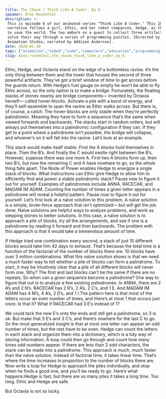 ```yaml
---
title: The Chasm | Think Like A Coder, Ep 6
speaker: Alex Rosenthal
description: >-
 This is episode 6 of our animated series "Think Like A Coder." This 10-episode
 narrative follows a girl, Ethic, and her robot companion, Hedge, as they attempt
 to save the world. The two embark on a quest to collect three artifacts and must
 solve their way through a series of programming puzzles. [Directed by Kozmonot
 Animation Studio, narrated by Addison Anderson].
date: 2020-01-30
tags: ["animation","teded","code","computers","education","programming","internet","math"]
slug: alex_rosenthal_the_chasm_think_like_a_coder_ep_6
---
```


Ethic, Hedge, and Octavia stand on the edge of a bottomless ravine. It’s the only thing
between them and the tower that houses the second of three powerful artifacts. They’ve
got a brief window of time to get across before the guards return. With Hedge’s fuel gauge
on empty he won’t be able to fly Ethic across, so the only option is to make a bridge.
Fortunately, the floating stacks of stones nearby are bridge components— invented by
Octavia herself— called hover-blocks. Activate a pile with a burst of energy, and they’ll
self-assemble to span the ravine as Ethic walks across. But there is, of course, a catch.
The hover-blocks are only stable when they’re perfectly palindromic. Meaning they have to
form a sequence that’s the same when viewed forwards and backwards. The stacks start in
random orders, but will always put themselves into a palindromic configuration if they
can. If they get to a point where a palindrome isn’t possible, the bridge will collapse,
and whoever’s on it will fall into the ravine. Let’s look at an example.

This stack would make itself stable. First the A blocks hold themselves in place. Then
the B’s. And finally the C would nestle right between the B’s. However, suppose there was
one more A. First two A blocks form up, then two B’s, but now the remaining C and A have
nowhere to go, so the whole thing falls apart. The Node of Power enables Hedge to energize
a single stack of blocks. What instructions can Ethic give Hedge to allow him to
efficiently find and power a stable palindromic stack? Pause now to figure it out for
yourself. Examples of palindromes include ANNA, RACECAR, and MADAM IM ADAM. Counting the
number of times a given letter appears in a palindrome will reveal a helpful
pattern. Pause now to figure it out for yourself. Let’s first look at a naïve solution to
this problem. A naïve solution is a simple, brute-force approach that isn’t optimized—
but will get the job done. Naïve solutions are helpful ways to analyze problems, and work
as stepping stones to better solutions. In this case, a naïve solution is to approach a
pile of blocks, try all the arrangements, and see if one is a palindrome by reading it
forward and then backwards. The problem with this approach is that it would take a
tremendous amount of time.

If Hedge tried one combination every second, a stack of just 10 different blocks would
take him 42 days to exhaust. That’s because the total time is a function of the factorial
of the number of blocks there are. 10 blocks have over 3 million combinations. What this
naïve solution shows is that we need a much faster way to tell whether a pile of blocks 
can form a palindrome. To start, it may be intuitively clear that a pile of all different
blocks will never form one. Why? The first and last blocks can’t be the same if there are
no repeats. So when can a given sequence become a palindrome? One way to figure that out 
is to analyze a few existing palindromes. In ANNA, there are 2 A’s and 2 N’s. RACECAR 
has 2 R’s, 2 A’s, 2 C’s, and 1 E. And MADAM IM ADAM has 4 M’s, 4 A’s, 2 D’s, and 1 I.The
pattern here is that most of the letters occur an even number of times, and there’s at
most 1 that occurs just once. Is that it? What if RACECAR had 3 E’s instead of
1?

We could tack the new E’s onto the ends and still get a palindrome, so 3 is ok. But make
that 3 E’s and 3 C’s, and there’s nowhere for the last C to go. So the most generalized
insight is that at most one letter can appear an odd number of times, but the rest have
to be even. Hedge can count the letters in each stack and organize them into a dictionary,
which is a tidy way of storing information. A loop could then go through and count how
many times odd numbers appear. If there are less than 2 odd characters, the stack can be
made into a palindrome. This approach is much, much faster than the naïve solution.
Instead of factorial time, it takes linear time. That’s where the time increases in
proportion to the number of blocks there are. Now write a loop for Hedge to approach the
piles individually, and stop when he finds a good one, and you’ll be ready to go. Here’s
what happens:Hedge is fast, but there are so many piles it takes a long time. Too
long. Ethic and Hedge are safe.

But Octavia is not so lucky.

<!--
ad_duration=0
event="TED-Ed"
external_start_time=0
intro_duration=0
is_subtitle_required="False"
is_talk_featured="False"
language="en"
language_swap="False"
native_language="en"
number_of_related_talks=6
number_of_speakers=1
number_of_subtitled_videos=0
number_of_tags=8
number_of_talk_download_languages=12
number_of_talk_more_resources=0
number_of_talk_recommendations=0
number_of_talks_take_actions=0
post_ad_duration=0
published_timestamp="2020-01-30 16:41:13"
recording_date="2020-01-30"
speaker_description="Producer"
speaker_is_published=1
speaker_name="Alex Rosenthal"
talk_name="The Chasm | Think Like A Coder, Ep 6"
talks_tags=["animation","teded","code","computers","education","programming","internet","math"]
url_photo_speaker="https://pe.tedcdn.com/images/ted/77f7d72948353b5a29b96eeefcdef099734e325f_254x191.jpg"
url_photo_talk="https://s3.amazonaws.com/talkstar-photos/uploads/63b2673f-28fb-4b16-87b5-2667498b72f7/TLAC_Episode6_textless.jpg"
url_webpage="https://www.ted.com/talks/alex_rosenthal_the_chasm_think_like_a_coder_ep_6"
video_type_name="TED-Ed Original"
-->